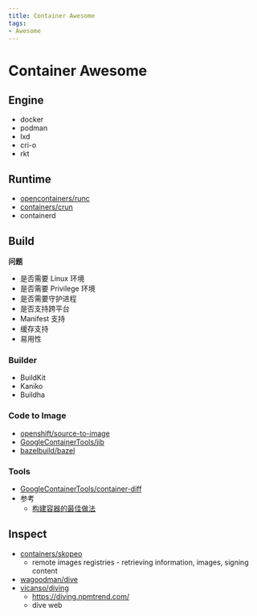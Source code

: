 ```yaml
---
title: Container Awesome
tags:
- Awesome
---
```


# Container Awesome

## Engine

- docker
- podman
- lxd
- cri-o
- rkt

## Runtime

- [opencontainers/runc](https://github.com/opencontainers/runc)
- [containers/crun](https://github.com/containers/crun)
- containerd

## Build

**问题**

- 是否需要 Linux 环境
- 是否需要 Privilege 环境
- 是否需要守护进程
- 是否支持跨平台
- Manifest 支持
- 缓存支持
- 易用性

### Builder

- BuildKit
- Kaniko
- Buildha

### Code to Image

- [openshift/source-to-image](https://github.com/openshift/source-to-image)
- [GoogleContainerTools/jib](https://github.com/GoogleContainerTools/jib)
- [bazelbuild/bazel](https://github.com/bazelbuild/bazel)

### Tools

- [GoogleContainerTools/container-diff](https://github.com/GoogleContainerTools/container-diff)
- 参考
  - [构建容器的最佳做法](https://cloud.google.com/solutions/best-practices-for-building-containers)

## Inspect

- [containers/skopeo](https://github.com/containers/skopeo)
  - remote images registries - retrieving information, images, signing content
- [wagoodman/dive](https://github.com/wagoodman/dive)
- [vicanso/diving](https://github.com/vicanso/diving)
  - https://diving.npmtrend.com/
  - dive web


